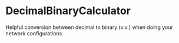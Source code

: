 # DecimalBinaryCalculator
Helpful conversion between decimal to binary (v.v.) when doing your network configurations
